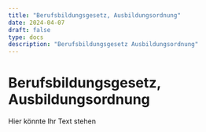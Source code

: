 ```yaml
---
title: "Berufsbildungsgesetz, Ausbildungsordnung"
date: 2024-04-07
draft: false
type: docs
description: "Berufsbildungsgesetz Ausbildungsordnung"
---
```


# Berufsbildungsgesetz, Ausbildungsordnung

Hier könnte Ihr Text stehen